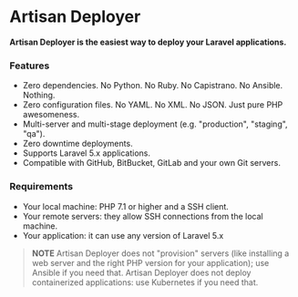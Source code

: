 Artisan Deployer
================

**Artisan Deployer is the easiest way to deploy your Laravel applications.**

### Features

  * Zero dependencies. No Python. No Ruby. No Capistrano. No Ansible. Nothing.
  * Zero configuration files. No YAML. No XML. No JSON. Just pure PHP awesomeness.
  * Multi-server and multi-stage deployment (e.g. "production", "staging", "qa").
  * Zero downtime deployments.
  * Supports Laravel 5.x applications.
  * Compatible with GitHub, BitBucket, GitLab and your own Git servers.

### Requirements

  * Your local machine: PHP 7.1 or higher and a SSH client.
  * Your remote servers: they allow SSH connections from the local machine.
  * Your application: it can use any version of Laravel 5.x

> **NOTE**
> Artisan Deployer does not "provision" servers (like installing a web server and the
> right PHP version for your application); use Ansible if you need that.
> Artisan Deployer does not deploy containerized applications: use Kubernetes if you
> need that.
